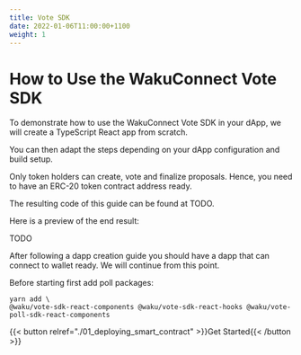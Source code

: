 ```yaml
---
title: Vote SDK
date: 2022-01-06T11:00:00+1100
weight: 1
---
```


# How to Use the WakuConnect Vote SDK

To demonstrate how to use the WakuConnect Vote SDK in your dApp,
we will create a TypeScript React app from scratch.

You can then adapt the steps depending on your dApp configuration and build setup.

Only token holders can create, vote and finalize proposals.
Hence, you need to have an ERC-20 token contract address ready.

The resulting code of this guide can be found at
TODO.

Here is a preview of the end result:

TODO

After following a dapp creation guide you should have a dapp that can connect to wallet ready. We will continue from this point.

Before starting first add poll packages:

```shell
yarn add \
@waku/vote-sdk-react-components @waku/vote-sdk-react-hooks @waku/vote-poll-sdk-react-components 
```

{{< button relref="./01_deploying_smart_contract"  >}}Get Started{{< /button >}}
